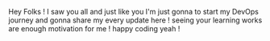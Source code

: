 Hey Folks ! I saw you all and just like you I'm just gonna to start my DevOps journey and gonna share my every update here ! seeing your learning works are enough motivation for me ! happy coding yeah !
